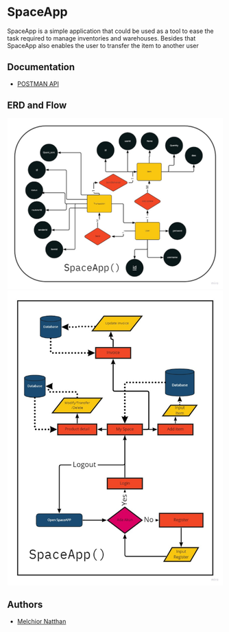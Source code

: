 
# SpaceApp

SpaceApp is a simple application that could be used as a tool to ease the task required to manage inventories and warehouses. Besides that SpaceApp also enables the user to transfer the item to another user




## Documentation

- [POSTMAN API](https://documenter.getpostman.com/view/18411617/UzBmMmzy)


## ERD and Flow

![ERD](https://github.com/melchiornatthan/SpaceApp/blob/main/ERD.jpg)
![Flow](https://github.com/melchiornatthan/SpaceApp/blob/main/Flow.jpg)


## Authors

- [Melchior Natthan](https://melchiornatthan.github.io/)

